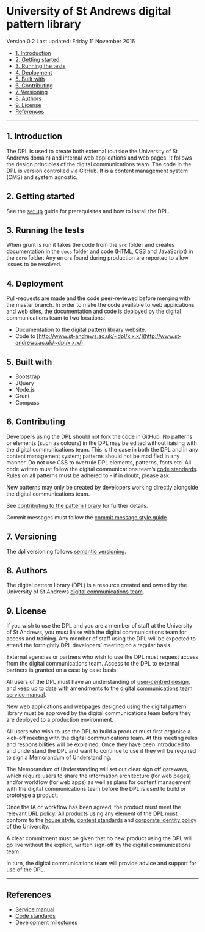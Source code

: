 # University of St Andrews digital pattern library

Version 0.2
Last updated: Friday 11 November 2016

<!-- MarkdownTOC -->

- [1. Introduction](#1-introduction)
- [2. Getting started](#2-getting-started)
- [3. Running the tests](#3-running-the-tests)
- [4. Deployment](#4-deployment)
- [5. Built with](#5-built-with)
- [6. Contributing](#6-contributing)
- [7. Versioning](#7-versioning)
- [8. Authors](#8-authors)
- [9. License](#9-license)
- [References](#references)

<!-- /MarkdownTOC -->


---

## 1. Introduction

The DPL is used to create both external (outside the University of St Andrews domain) and internal web applications and web pages. It follows the design principles of the digital communications team. The code in the DPL is version controlled via GitHub. It is a content management system (CMS) and system agnostic.



## 2. Getting started

See the [set up](https://github.com/standrewsdigital/digital-pattern-library/blob/master/SETUP.md) guide for prerequisites and how to install the DPL.




## 3. Running the tests

When grunt is run it takes the code from the `src` folder and creates documentation in the `docs` folder and code (HTML, CSS and JavaScript) in the `core` folder. Any errors found during production are reported to allow issues to be resolved.




## 4. Deployment

Pull-requests are made and the code peer-reviewed before merging with the master branch. In order to make the code available to web applications and web sites, the documentation and code is deployed by the digital communications team to two locations:

* Documentation to the [digital pattern library website](http://www.st-andrews.ac.uk/dpl/).
* Code to [http://www.st-andrews.ac.uk/~dpl/x.x.x/](http://www.st-andrews.ac.uk/~dpl/x.x.x/).




## 5. Built with

* Bootstrap
* JQuery
* Node.js
* Grunt
* Compass




## 6. Contributing

Developers using the DPL should not fork the code in GitHub. No patterns or elements (such as colours) in the DPL may be edited without liaising with the digital communications team. This is the case in both the DPL and in any content management system; patterns should not be modified in any manner. Do not use CSS to overrule DPL elements, patterns, fonts etc. All code written must follow the digital communications team’s [code standards](https://www.st-andrews.ac.uk/digital-standards/service-manual/code-standards/). Rules on all patterns must be adhered to - if in doubt, please ask.

New patterns may only be created by developers working directly alongside the digital communications team.

See [contributing to the pattern library](https://github.com/standrewsdigital/digital-pattern-library/blob/master/CONTRIBUTING.md) for further details.

Commit messages must follow the [commit message style guide](https://github.com/standrewsdigital/digital-code-style-guide/blob/master/commit-messages.md).




## 7. Versioning

The dpl versioning follows [semantic versioning](https://github.com/standrewsdigital/digital-pattern-library/blob/master/CONTRIBUTING.md#3-versioning).




## 8. Authors

The digital pattern library (DPL) is a resource created and owned by the University of St Andrews [digital communications team](http://digitalcommunications.wp.st-andrews.ac.uk/). 




## 9. License

If you wish to use the DPL and you are a member of staff at the University of St&nbsp;Andrews, you must liaise with the digital communications team for access and training. Any member of staff using the DPL will be expected to attend the fortnightly DPL developers’ meeting on a regular basis.

External agencies or partners who wish to use the DPL must request access from the digital communications team. Access to the DPL to external partners is granted on a case by case basis.

All users of the DPL must have an understanding of [user-centred design](https://www.st-andrews.ac.uk/digital-standards/service-manual/user-centred), and keep up to date with amendments to the [digital communications team service manual](https://www.st-andrews.ac.uk/digital-standards/service-manual/).

New web applications and webpages designed using the digital pattern library must be approved by the digital communications team before they are deployed to a production environment.

All users who wish to use the DPL to build a product must first organise a kick-off meeting with the digital communications team. At this meeting rules and responsibilities will be explained. Once they have been introduced to and understand the DPL and want to continue to use it they will be required to sign a Memorandum of Understanding.

The Memorandum of Understanding will set out clear sign off gateways, which require users to share the information architecture (for web pages) and/or workflow (for web apps) as well as plans for content management with the digital communications team before the DPL is used to build or prototype a product. 

Once the IA or workflow has been agreed, the product must meet the relevant [URL policy](https://www.st-andrews.ac.uk/digital-standards/service-manual/links/). All products using any element of the DPL must conform to the [house style](https://www.st-andrews.ac.uk/digital-standards/service-manual/house-style/), [content standards](https://www.st-andrews.ac.uk/digital-standards/service-manual/content-management/standards/) and [corporate identity policy](https://www.st-andrews.ac.uk/digital-standards/service-manual/corporate-identity/) of the University.

A clear commitment must be given that no new product using the DPL will go live without the explicit, written sign-off by the digital communications team.

In turn, the digital communications team will provide advice and support for use of the DPL. 




---

## References

* [Service manual](http://www.st-andrews.ac.uk/digital-standards/service-manual/)
* [Code standards](http://www.st-andrews.ac.uk/digital-standards/service-manual/code-standards/)
* [Development milestones](https://github.com/standrewsdigital/digital-pattern-library/milestones")

